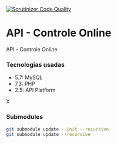 [![Scrutinizer Code Quality](https://scrutinizer-ci.com/g/controleonline/api-community/badges/quality-score.png?b=master)](https://scrutinizer-ci.com/g/controleonline/api-platform-community/?branch=master)

# API - Controle Online
API - Controle Online

### Tecnologias usadas

- 5.7: MySQL
- 7.3: PHP
- 2.5: API Platform

X

### Submodules
```bash
git submodule update --init --recursive
git submodule update --recursive
```
